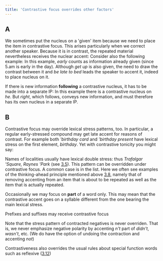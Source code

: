 ```yaml
---
title: 'Contrastive focus overrides other factors'
---
```


<script>
  import Audio from '$lib/Audio.svelte'
  import AudioWrapper from '$lib/AudioWrapper.svelte'
  import Naudio from '$lib/Naudio.svelte'
</script>

## A

We sometimes put the nucleus on a 'given' item because we need to place the item in contrastive focus. This arises particularly when we correct another speaker. Because it is in contrast, the repeated material nevertheless receives the nuclear accent:
<AudioWrapper>
<Audio 
  sentence="?? He's a *famous \actor. <br> - Well *not exactly an \/actor, | *more a \singer." 
  nuclei="{['act', 'sing']}" 
  url="3-13" 
  start=2
  end=9
/>
</AudioWrapper>
<Naudio
  sentence="?? She had on a *green \dress. <br> - Oh 'not \/green. | It was \blue."
  nuclei="{['dress', 'green', 'blue']}" 
/>
Consider also the following example:
<Naudio
  sentence="?? It's *awfully hard to get up at \/five. <br> - If you're *so late to \/bed, you *won't be able to get \up early."
  nuclei="{['five', 'bed', 'up']}" 
/>
In this example, _early_ counts as information already given (since 5.am is early in the day). Although _get up_ is also given, the need to draw the contrast between it and _be late to bed_ leads the speaker to accent it, indeed to place nucleus on it.

If there is new information **following** a contrastive nucleus, it has to be made into a separate IP:
<Naudio
  sentence="She *said it was \wrong, | but \/he | said it was \right."
  nuclei="{['wrong', 'right', 'he']}" 
/>
In this example there is a contrastive nucleus on _he_. But _right_, which follows, conveys new information, and must therefore has its own nucleus in a separate IP.

## B

Contrastive focus may override lexical stress patterns, too. In particular, a regular early-stressed compound may get late accent for reasons of contrast. For example both _'birthday card_ and _'birthday present_ have lexical stress on the first element, _birthday_. Yet with contrastive tonicity you might say:
<Naudio
  sentence="I *got her a birthday \present, | but I *didn't get her a birthday \card"
  nuclei="{['pres', 'card']}" 
/>

Names of localities usually have lexical double stress: thus _Trafalgar 'Square, Raynes 'Park_ (see [3.5](3.5)). This pattern can be overridden under contrastive focus. A common case is in the list. Here we often see examples of the thinking-ahead principle mentioned above [3.8](3.8), namely that of removing accenting from an item that is about to be repeated as well as the item that is actually repeated.
<Naudio
  sentence="We *started in Tra'falgar Square | and then went to 'Leicester Square <br>
  *This train calls at 'Raynes Park, | 'Motspur Park, | *Malden 'Manor..."
  nuclei="{['fal', 'Lei', 'Raynes', 'Mot', 'Mal']}" 
/>

Occasionally we may focus on **part** of a word only. This may mean that the contrastive accent goes on a syllable different from the one bearing the main lexical stress.

<AudioWrapper>
<Audio
  sentence="?? *How many 'were there? <br> - *Fif'teen. (<em>Normal pattern</em>)"
  nuclei="{['were', 'teen']}"
  url="3-13"
  start=10
  end=14
/>
<Audio
  sentence="?? Did you say 'fifteen | or 'sixteen? <br> - 'Fifteen! (<em>Contrastive patter</em>)"
  nuclei="{['fif', 'six', 'Fif']}"
  url="3-13"
  start=15
  end=20
/>
<Audio 
  sentence="They're *not 'Chinese, | They're 'Japanese." 
  nuclei="{['Chi', 'Jap']}" 
  url="3-13" 
  start=21
  end=24
/>
<Audio 
  sentence="It *wasn't really 'red, | *just red'dish." 
  nuclei="{['red', 'dish']}" 
  url="3-13" 
  start=26
  end=30
/>
</AudioWrapper>
<Naudio
  sentence="I's say it was *not so much 'democratic, | just 'autocratic. <br>
  She'll *talk to any'body | and any'thing"
  nuclei="{['dem', 'au', 'bod', 'thing']}" 
/>

Prefixes and suffixes may receive contrastive focus
<Naudio
  sentence="?? I *thought the villagers were pretty 'friendly <br> - 'Surely not! || 'I thought | they were *rather 'unfriendly. <br><br>
  ?? 'This stress is post'primary. <br> - 'No | it 'isn't | It's 'preprimary"
  nuclei="{['friend', 'Sure', 'I', 'un', 'This', 'No', 'is', 'pre']}" 
/>

Note that the stress pattern of contracted negatives is never overriden. That is, we never emphasize negative polarity by accenting _n't_ part of _didn't_, _wasn't_, etc. (We do have the option of undoing the contraction and accenting _not_)
<Naudio
  sentence="?? 'You took my 'stapler. <br><br> - I 'didn't. <br> - I did 'not."
  nuclei="{['sta', 'did', 'not']}" 
/>

Contrastiveness also overrides the usual rules about special function words such as reflexive ([3.12](3.12))
<Naudio
  sentence="You'll 'hurt yourself <em>but</em> <br>
  You *won't hurt 'me, | you'll hurt you'self. <br><br>
  ?? *Who taught you pho'netics? <br> - 'No one | I've *taught my'self."
  nuclei="{['hurt', 'me', 'self', 'net', 'No']}" 
/>
